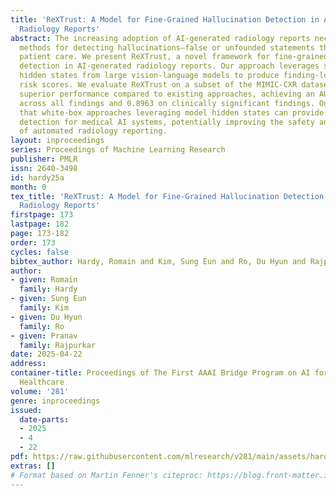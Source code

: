```yaml
---
title: 'ReXTrust: A Model for Fine-Grained Hallucination Detection in AI-Generated
  Radiology Reports'
abstract: The increasing adoption of AI-generated radiology reports necessitates robust
  methods for detecting hallucinations—false or unfounded statements that could impact
  patient care. We present ReXTrust, a novel framework for fine-grained hallucination
  detection in AI-generated radiology reports. Our approach leverages sequences of
  hidden states from large vision-language models to produce finding-level hallucination
  risk scores. We evaluate ReXTrust on a subset of the MIMIC-CXR dataset and demonstrate
  superior performance compared to existing approaches, achieving an AUROC of 0.8751
  across all findings and 0.8963 on clinically significant findings. Our results show
  that white-box approaches leveraging model hidden states can provide reliable hallucination
  detection for medical AI systems, potentially improving the safety and reliability
  of automated radiology reporting.
layout: inproceedings
series: Proceedings of Machine Learning Research
publisher: PMLR
issn: 2640-3498
id: hardy25a
month: 0
tex_title: 'ReXTrust: A Model for Fine-Grained Hallucination Detection in AI-Generated
  Radiology Reports'
firstpage: 173
lastpage: 182
page: 173-182
order: 173
cycles: false
bibtex_author: Hardy, Romain and Kim, Sung Eun and Ro, Du Hyun and Rajpurkar, Pranav
author:
- given: Romain
  family: Hardy
- given: Sung Eun
  family: Kim
- given: Du Hyun
  family: Ro
- given: Pranav
  family: Rajpurkar
date: 2025-04-22
address:
container-title: Proceedings of The First AAAI Bridge Program on AI for Medicine and
  Healthcare
volume: '281'
genre: inproceedings
issued:
  date-parts:
  - 2025
  - 4
  - 22
pdf: https://raw.githubusercontent.com/mlresearch/v281/main/assets/hardy25a/hardy25a.pdf
extras: []
# Format based on Martin Fenner's citeproc: https://blog.front-matter.io/posts/citeproc-yaml-for-bibliographies/
---
```

